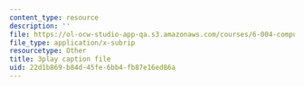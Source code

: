```yaml
---
content_type: resource
description: ''
file: https://ol-ocw-studio-app-qa.s3.amazonaws.com/courses/6-004-computation-structures-spring-2017/22d1b869b84d45fe6bb4fb87e16ed86a_Sqhb-TGC4aQ.srt
file_type: application/x-subrip
resourcetype: Other
title: 3play caption file
uid: 22d1b869-b84d-45fe-6bb4-fb87e16ed86a
---
```

